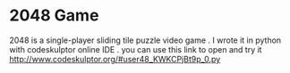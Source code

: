 # 2048 Game
2048 is a single-player sliding tile puzzle video game .
I wrote it in python with codeskulptor online IDE .
you can use this link to open and try it
http://www.codeskulptor.org/#user48_KWKCPjBt9p_0.py



